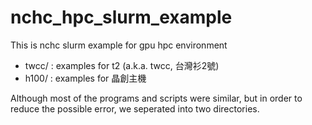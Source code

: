 # nchc_hpc_slurm_example

This is nchc slurm example for gpu hpc environment

* twcc/ : examples for t2 (a.k.a.  twcc, 台灣衫2號)
* h100/ : examples for 晶創主機

Although most of the programs and scripts were similar, but in order to reduce the possible error, 
we seperated into two directories.

